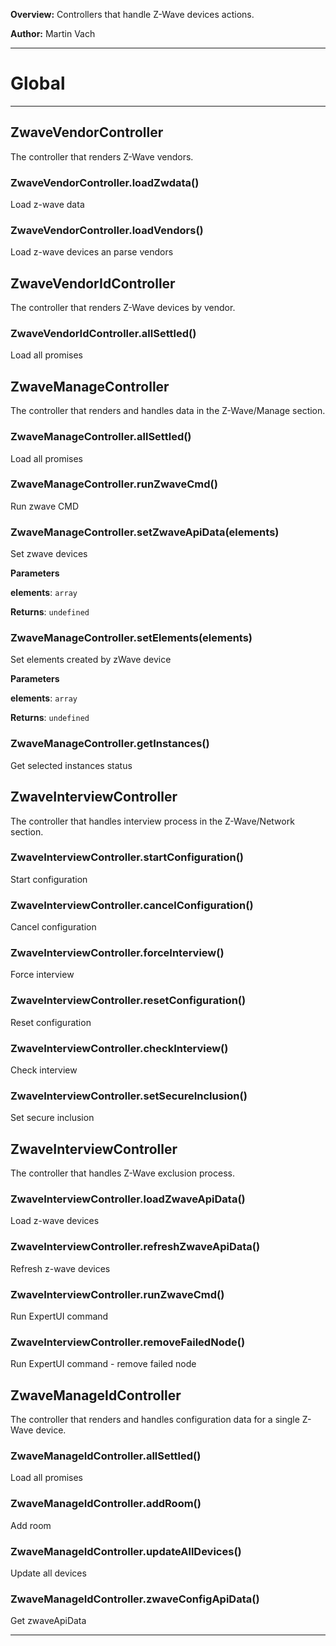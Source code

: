 **Overview:** Controllers that handle Z-Wave devices actions.



**Author:** Martin Vach




* * *

# Global





* * *

## ZwaveVendorController
The controller that renders Z-Wave vendors.

### ZwaveVendorController.loadZwdata() 

Load z-wave data


### ZwaveVendorController.loadVendors() 

Load z-wave devices an parse vendors



## ZwaveVendorIdController
The controller that renders Z-Wave devices by vendor.

### ZwaveVendorIdController.allSettled() 

Load all promises



## ZwaveManageController
The controller that renders and handles data in the Z-Wave/Manage section.

### ZwaveManageController.allSettled() 

Load all promises


### ZwaveManageController.runZwaveCmd() 

Run zwave CMD


### ZwaveManageController.setZwaveApiData(elements) 

Set zwave devices

**Parameters**

**elements**: `array`

**Returns**: `undefined`

### ZwaveManageController.setElements(elements) 

Set elements created by zWave device

**Parameters**

**elements**: `array`

**Returns**: `undefined`

### ZwaveManageController.getInstances() 

Get selected instances status



## ZwaveInterviewController
The controller that handles interview process in the Z-Wave/Network section.

### ZwaveInterviewController.startConfiguration() 

Start configuration


### ZwaveInterviewController.cancelConfiguration() 

Cancel configuration


### ZwaveInterviewController.forceInterview() 

Force interview


### ZwaveInterviewController.resetConfiguration() 

Reset configuration


### ZwaveInterviewController.checkInterview() 

Check interview


### ZwaveInterviewController.setSecureInclusion() 

Set secure inclusion



## ZwaveInterviewController
The controller that handles Z-Wave exclusion process.

### ZwaveInterviewController.loadZwaveApiData() 

Load z-wave devices


### ZwaveInterviewController.refreshZwaveApiData() 

Refresh z-wave devices


### ZwaveInterviewController.runZwaveCmd() 

Run ExpertUI command


### ZwaveInterviewController.removeFailedNode() 

Run ExpertUI command - remove failed node



## ZwaveManageIdController
The controller that renders and handles configuration data for a single Z-Wave device.

### ZwaveManageIdController.allSettled() 

Load all promises


### ZwaveManageIdController.addRoom() 

Add room


### ZwaveManageIdController.updateAllDevices() 

Update all devices


### ZwaveManageIdController.zwaveConfigApiData() 

Get zwaveApiData




* * *
